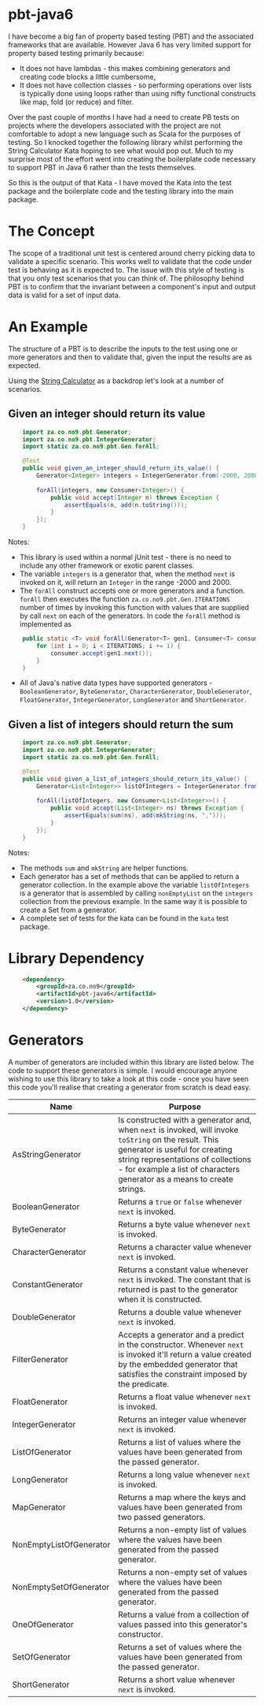 # pbt-java6

I have become a big fan of property based testing (PBT) and the associated frameworks that are available.  However 
Java 6 has very limited support for property based testing primarily because:

- It does not have lambdas - this makes combining generators and creating code blocks a little cumbersome,
- It does not have collection classes - so performing operations over lists is typically done using loops rather than using nifty functional constructs like map, fold (or reduce) and filter.

Over the past couple of months I have had a need to create PB tests on projects where the developers associated with
the project are not comfortable to adopt a new language such as Scala for the purposes of testing.  So I knocked 
together the following library whilst performing the String Calculator Kata hoping to see what would pop out.  Much to
my surprise most of the effort went into creating the boilerplate code necessary to support PBT in Java 6 rather than
the tests themselves.

So this is the output of that Kata - I have moved the Kata into the test package and the boilerplate code and the
testing library into the main package.

# The Concept

The scope of a traditional unit test is centered around cherry picking data to validate a specific scenario.  This works
 well to validate that the code under test is behaving as it is expected to.  The issue with this style of testing is that
 you only test scenarios that you can think of.  The philosophy behind PBT is to confirm that the invariant between a 
 component's input and output data is valid for a set of input data.
   
# An Example

The structure of a PBT is to describe the inputs to the test using one or more generators and then to validate that, 
 given the input the results are as expected.
 
Using the [String Calculator](http://osherove.com/tdd-kata-1/) as a backdrop let's look at a number of scenarios.

## Given an integer should return its value

```java
	import za.co.no9.pbt.Generator;
	import za.co.no9.pbt.IntegerGenerator;
	import static za.co.no9.pbt.Gen.forAll;

    @Test
    public void given_an_integer_should_return_its_value() {
    	Generator<Integer> integers = IntegerGenerator.from(-2000, 2000);
    	
		forAll(integers, new Consumer<Integer>() {
			public void accept(Integer n) throws Exception {
				assertEquals(n, add(n.toString()));
			}
		});
    }
```

Notes:

* This library is used within a normal jUnit test - there is no need to include any other framework or exotic parent 
classes.
* The variable `integers` is a generator that, when the method `next` is invoked on it, will return an `Integer` in the
range -2000 and 2000.
* The `forAll` construct accepts one or more generators and a function.  `forAll` then executes the function `za.co.no9.pbt.Gen.ITERATIONS`
 number of times by invoking this function with values that are supplied by call `next` on each of the generators.  In
 code the `forAll` method is implemented as
 
 ```java
     public static <T> void forAll(Generator<T> gen1, Consumer<T> consumer) {
         for (int i = 0; i < ITERATIONS; i += 1) {
             consumer.accept(gen1.next());
         }
     }
 ```
* All of Java's native data types have supported generators - `BooleanGenerator`, `ByteGenerator`, `CharacterGenerator`, 
`DoubleGenerator`, `FloatGenerator`, `IntegerGenerator`, `LongGenerator` and `ShortGenerator`.


## Given a list of integers should return the sum

```java
	import za.co.no9.pbt.Generator;
	import za.co.no9.pbt.IntegerGenerator;
	import static za.co.no9.pbt.Gen.forAll;

    @Test
    public void given_a_list_of_integers_should_return_its_value() {
    	Generator<List<Integer>> listOfIntegers = IntegerGenerator.from(-2000, 2000).nonEmptyList();
    	
		forAll(listOfIntegers, new Consumer<List<Integer>>() {
			public void accept(List<Integer> ns) throws Exception {
				assertEquals(sum(ns), add(mkString(ns, ",")));
			}
		});
    }
```

Notes:

* The methods `sum` and `mkString` are helper functions.
* Each generator has a set of methods that can be applied to return a generator collection.  In the example above the
 variable `listOfIntegers` is a generator that is assembled by calling `nonEmptyList` on the `integers` collection from the 
 previous example.  In the same way it is possible to create a Set from a generator.
* A complete set of tests for the kata can be found in the `kata` test package.


# Library Dependency

```xml
	<dependency>
		<groupId>za.co.no9</groupId>
		<artifactId>pbt-java6</artifactId>
		<version>1.0</version>
	</dependency>
```

# Generators

A number of generators are included within this library are listed below.  The code to support these generators is simple.
I would encourage anyone wishing to use this library to take a look at this code - once you have seen this code you'll 
realise that creating a generator from scratch is dead easy. 

| Name | Purpose |
|------|---------|
| AsStringGenerator | Is constructed with a generator and, when `next` is invoked, will invoke `toString` on the result.  This generator is useful for creating string representations of collections - for example a list of characters generator as a means to create strings. |
| BooleanGenerator | Returns a `true` or `false` whenever `next` is invoked. |
| ByteGenerator | Returns a byte value whenever `next` is invoked. |
| CharacterGenerator | Returns a character value whenever `next` is invoked. |
| ConstantGenerator | Returns a constant value whenever `next` is invoked.  The constant that is returned is past to the generator when it is constructed. |
| DoubleGenerator | Returns a double value whenever `next` is invoked. |
| FilterGenerator | Accepts a generator and a predict in the constructor. Whenever `next` is invoked it'll return a value created by the embedded generator that satisfies the constraint imposed by the predicate. |
| FloatGenerator | Returns a float value whenever `next` is invoked. |
| IntegerGenerator | Returns an integer value whenever `next` is invoked. |
| ListOfGenerator | Returns a list of values where the values have been generated from the passed generator. |
| LongGenerator | Returns a long value whenever `next` is invoked. |
| MapGenerator | Returns a map where the keys and values have been generated from two passed generators. |
| NonEmptyListOfGenerator | Returns a non-empty list of values where the values have been generated from the passed generator. |
| NonEmptySetOfGenerator | Returns a non-empty set of values where the values have been generated from the passed generator.|
| OneOfGenerator | Returns a value from a collection of values passed into this generator's constructor. |
| SetOfGenerator | Returns a set of values where the values have been generated from the passed generator. |
| ShortGenerator | Returns a short value whenever `next` is invoked. |